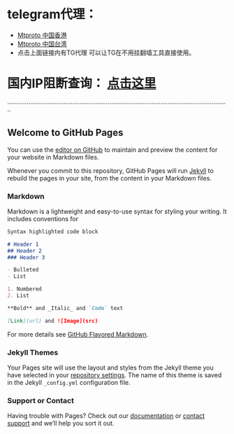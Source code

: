 # telegram代理：
- <a href="tg://proxy?server=mtproxy-hk.vpnnet.win&port=443&secret=dd3eb5546c388a92e4ade9fbfa751cce14">Mtproto 中国香港</a>
- <a href="tg://proxy?server=mtproxy-tw.vpnnet.win&port=443&secret=dd2d237f8a2e30619b8cebcfd6b22d6b72">Mtproto 中国台湾</a>
- 点击上面链接内有TG代理 可以让TG在不用挂翻墙工具直接使用。

# 国内IP阻断查询： [点击这里](http://ping.pe)

······························································································································
## Welcome to GitHub Pages

You can use the [editor on GitHub](https://github.com/1187558419/first-visit/edit/master/README.md) to maintain and preview the content for your website in Markdown files.

Whenever you commit to this repository, GitHub Pages will run [Jekyll](https://jekyllrb.com/) to rebuild the pages in your site, from the content in your Markdown files.

### Markdown

Markdown is a lightweight and easy-to-use syntax for styling your writing. It includes conventions for

```markdown
Syntax highlighted code block

# Header 1
## Header 2
### Header 3

- Bulleted
- List

1. Numbered
2. List

**Bold** and _Italic_ and `Code` text

[Link](url) and ![Image](src)
```

For more details see [GitHub Flavored Markdown](https://guides.github.com/features/mastering-markdown/).

### Jekyll Themes

Your Pages site will use the layout and styles from the Jekyll theme you have selected in your [repository settings](https://github.com/1187558419/first-visit/settings). The name of this theme is saved in the Jekyll `_config.yml` configuration file.

### Support or Contact

Having trouble with Pages? Check out our [documentation](https://help.github.com/categories/github-pages-basics/) or [contact support](https://github.com/contact) and we’ll help you sort it out.
